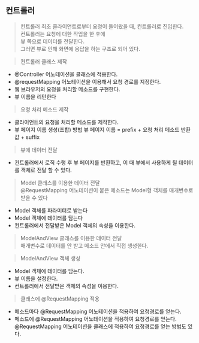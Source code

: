 ## 컨트롤러

> 컨트롤러
최초 클라이언트로부터 요청이 들어왔을 때, 컨트롤러로 진입한다.   
컨트롤러는 요청에 대한 작업을 한 후에   
뷰 쪽으로 데이터를 전달한다.   
그러면 뷰로 인해 화면에 응답을 하는 구조로 되어 있다.   

> 컨트롤러 클래스 제작 
- @Controller 어노테이션을 클래스에 적용한다.
- @requestMapping 어노테이션을 이용해서 요청 경로를 지정한다.
- 웹 브라우저의 요청을 처리할 메소드를 구현한다.
- 뷰 이름을 리턴한다

> 요청 처리 메소드 제작
- 클라이언트의 요청을 처리할 메소드를 제작한다.
- 뷰 페이지 이름 생성(조합) 방법
  뷰 페이지 이름 = prefix + 요청 처리 메소드 반환 값 + suffix

> 뷰에 데이터 전달
-  컨트롤러에서 로직 수행 후 뷰 페이지를 반환하고, 이 때 뷰에서 사용하게 될 데이터를 객체로 전달 할 수 있다.

> Model 클래스를 이용한 데이터 전달   
   @RequestMapping 어노테이션이 붙은 메소드는 Model형 객체를 매개변수로 받을 수 있다

- Model 객체를 파라미터로 받는다
- Model 객체에 데이터를 담는다
- 컨트롤러에서 전달받은 Model 객체의 속성을 이용한다.

> ModelAndView 클래스를 이용한 데이터 전달   
   매개변수로 데이터를 안 받고 메소드 안에서 직접 생성한다.

> ModelAndView 객체 생성
- Model 객체에 데이터를 담는다.
- 뷰 이름을 설정한다.
- 컨트롤러에서 전달받은 객체의 속성을 이용한다.

> 클래스에 @RequestMapping 적용   

- 메소드마다 @RequestMapping 어노테이션을 적용하여 요청경로를 얻는다.   
- 메소드에 @RequestMapping 어노테이션을 적용하여 요청경로를 얻는다.   
              @RequestMapping 어노테이션을 클래스에 적용하여 요청경로를 얻는 방법도 있다.
